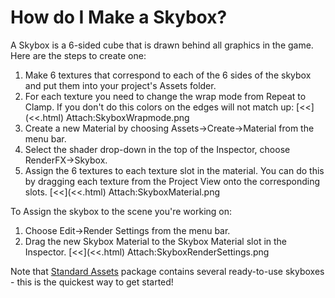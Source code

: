 How do I Make a Skybox?
=======================


A <span class=keyword>Skybox</span> is a 6-sided cube that is drawn behind all graphics in the game. Here are the steps to create one:

1. Make 6 textures that correspond to each of the 6 sides of the skybox and put them into your project's <span class=keyword>Assets</span> folder.
1. For each texture you need to change the wrap mode from <span class=component>Repeat</span> to <span class=component>Clamp</span>. If you don't do this colors on the edges will not match up: [<<](<<.html) Attach:SkyboxWrapmode.png
1. Create a new <span class=keyword>Material</span> by choosing <span class=menu>Assets->Create->Material</span> from the menu bar.
1. Select the shader drop-down in the top of the <span class=keyword>Inspector</span>, choose <span class=menu>RenderFX->Skybox</span>.
1. Assign the 6 textures to each texture slot in the material. You can do this by dragging each texture from the <span class=keyword>Project View</span> onto the corresponding slots. [<<](<<.html) Attach:SkyboxMaterial.png

To Assign the skybox to the scene you're working on:
1. Choose <span class=menu>Edit->Render Settings</span> from the menu bar.
1. Drag the new Skybox Material to the <span class=component>Skybox Material</span> slot in the Inspector. [<<](<<.html) Attach:SkyboxRenderSettings.png

Note that [Standard Assets](HOWTO-InstallStandardAssets.html) package contains several ready-to-use skyboxes - this is the quickest way to get started!
